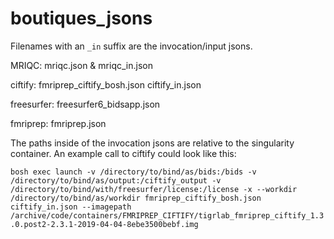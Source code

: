# boutiques_jsons
Filenames with an `_in` suffix are the invocation/input jsons.

MRIQC: mriqc.json & mriqc_in.json

ciftify: fmriprep_ciftify_bosh.json  ciftify_in.json

freesurfer: freesurfer6_bidsapp.json 

fmriprep: fmriprep.json


The paths inside of the invocation jsons are relative to the singularity container. An example call to ciftify could look like this:

`bosh exec launch -v /directory/to/bind/as/bids:/bids -v /directory/to/bind/as/output:/ciftify_output -v /directory/to/bind/with/freesurfer/license:/license -x --workdir /directory/to/bind/as/workdir
fmriprep_ciftify_bosh.json ciftify_in.json --imagepath /archive/code/containers/FMRIPREP_CIFTIFY/tigrlab_fmriprep_ciftify_1.3.0.post2-2.3.1-2019-04-04-8ebe3500bebf.img`
